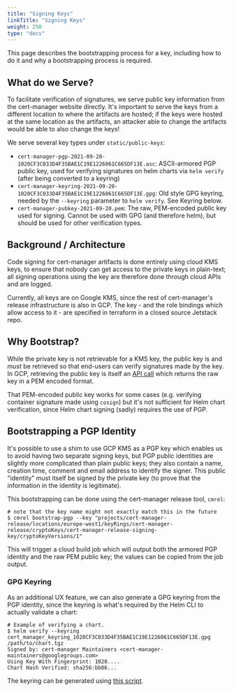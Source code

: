 ```yaml
---
title: "Signing Keys"
linkTitle: "Signing Keys"
weight: 250
type: "docs"
---
```


This page describes the bootstrapping process for a key, including how to do it and why a bootstrapping
process is required.

## What do we Serve?

To facilitate verification of signatures, we serve public key information from the cert-manager website
directly. It's important to serve the keys from a different location to where the artifacts are hosted; if the
keys were hosted at the same location as the artifacts, an attacker able to change the artifacts would be able
to also change the keys!

We serve several key types under `static/public-keys`:

- `cert-manager-pgp-2021-09-20-1020CF3C033D4F35BAE1C19E1226061C665DF13E.asc`: ASCII-armored PGP public key, used for verifying signatures on helm charts via `helm verify` (after being converted to a keyring)
- `cert-manager-keyring-2021-09-20-1020CF3C033D4F35BAE1C19E1226061C665DF13E.gpg`: Old style GPG keyring, needed by the `--keyring` parameter to `helm verify`. See Keyring below.
- `cert-manager-pubkey-2021-09-20.pem`: The raw, PEM-encoded public key used for signing. Cannot be used with GPG (and therefore helm), but should be used for other verification types.

## Background / Architecture

Code signing for cert-manager artifacts is done entirely using cloud KMS keys, to ensure that nobody
can get access to the private keys in plain-text; all signing operations using the key are therefore
done through cloud APIs and are logged.

Currently, all keys are on Google KMS, since the rest of cert-manager's release infrastructure is also
in GCP. The key - and the role bindings which allow access to it - are specified in terraform in a closed
source Jetstack repo.

## Why Bootstrap?

While the private key is not retrievable for a KMS key, the public key is and _must_ be retrieved so that
end-users can verify signatures made by the key. In GCP, retrieving the public key is itself an
[API call](https://cloud.google.com/kms/docs/reference/rest/v1/projects.locations.keyRings.cryptoKeys.cryptoKeyVersions/getPublicKey)
which returns the raw key in a PEM encoded format.

That PEM-encoded public key works for some cases (e.g. verifying container signature made using `cosign`) but
it's not sufficient for Helm chart verification, since Helm chart signing (sadly) requires the use of PGP.

## Bootstrapping a PGP Identity

It's possible to use a shim to use GCP KMS as a PGP key which enables us to avoid having two separate signing keys,
but PGP public identities are slightly more complicated than plain public keys; they also contain a name,
creation time, comment and email address to identify the signer. This public "identity" must itself be signed by the
private key (to prove that the information in the identity is legitimate).

This bootstrapping can be done using the cert-manager release tool, `cmrel`:

```console
# note that the key name might not exactly match this in the future
$ cmrel bootstrap-pgp --key "projects/cert-manager-release/locations/europe-west1/keyRings/cert-manager-release/cryptoKeys/cert-manager-release-signing-key/cryptoKeyVersions/1"
```

This will trigger a cloud build job which will output both the armored PGP identity and the raw PEM public key; the values
can be copied from the job output.

### GPG Keyring

As an additional UX feature, we can also generate a GPG keyring from the PGP identity, since the keyring is what's required
by the Helm CLI to actually validate a chart:

```console
# Example of verifying a chart.
$ helm verify --keyring cert_manager_keyring_1020CF3C033D4F35BAE1C19E1226061C665DF13E.gpg /path/to/chart.tgz
Signed by: cert-manager Maintainers <cert-manager-maintainers@googlegroups.com>
Using Key With Fingerprint: 1020....
Chart Hash Verified: sha256:bb86...
```

The keyring can be generated using [this script](https://github.com/cert-manager/release/blob/a219e18b2e64ef078bf73b3641d589b43d1fccb8/hack/helm_keyring.sh).
